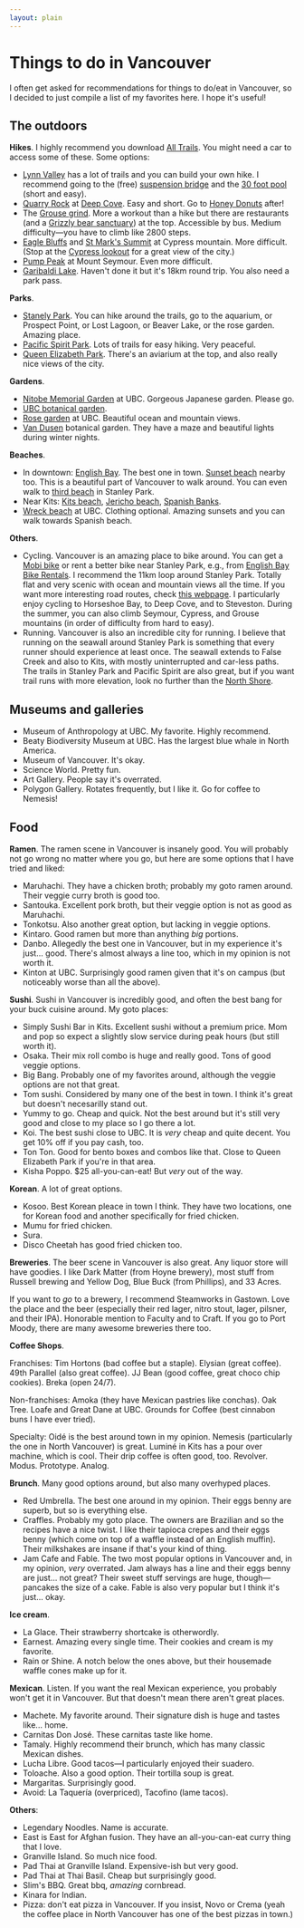 ```yaml
---
layout: plain
---
```

# Things to do in Vancouver

I often get asked for recommendations
for things to do/eat in Vancouver,
so I decided to just compile a list of my favorites here.
I hope it's useful!

## The outdoors

**Hikes**.
I highly recommend you download [All Trails](https://www.alltrails.com/).
You might need a car to access some of these.
Some options:
- [Lynn Valley](https://www.alltrails.com/parks/canada/british-columbia/lynn-headwaters-regional-park) 
has a lot of trails and you can build your own hike.
I recommend going to the (free) 
[suspension bridge](https://lynncanyon.ca/tour/suspension-bridge/)
and the [30 foot pool](https://lynncanyon.ca/30-foot-pool/)
(short and easy).
- [Quarry Rock](https://www.alltrails.com/trail/canada/british-columbia/quarry-rock-baden-powell-from-deep-cove) 
at [Deep Cove](https://maps.app.goo.gl/wySk4U4FNjPczMDP8).
Easy and short. Go to [Honey Donuts](https://honeydoughnuts.com/) after!
- The [Grouse grind](https://www.grousemountain.com/grousegrind).
More a workout than a hike but there are restaurants 
(and a [Grizzly bear sanctuary](https://www.grousemountain.com/wildlife-refuge))
at the top. Accessible by bus.
Medium difficulty&mdash;you have to climb like 2800 steps.
- [Eagle Bluffs](https://www.alltrails.com/trail/canada/british-columbia/eagleridge-bluffs-via-black-mountain-trail)
and [St Mark's Summit](https://www.alltrails.com/trail/canada/british-columbia/saint-marks-summit)
at Cypress mountain. More difficult. 
(Stop at the [Cypress lookout](https://g.co/kgs/5rmiJ5P)
for a great view of the city.)
- [Pump Peak](https://www.alltrails.com/trail/canada/british-columbia/pump-peak)
at Mount Seymour. Even more difficult.
- [Garibaldi Lake](https://www.alltrails.com/trail/canada/british-columbia/garibaldi-lake--2).
Haven't done it but it's 18km round trip. You also need a park pass.

**Parks**.
- [Stanely Park](https://vancouver.ca/parks-recreation-culture/stanley-park.aspx). 
You can hike around the trails,
go to the aquarium,
or Prospect Point,
or Lost Lagoon,
or Beaver Lake,
or the rose garden. Amazing place.
- [Pacific Spirit Park](https://metrovancouver.org/services/regional-parks/park/pacific-spirit-regional-park).
Lots of trails for easy hiking.
Very peaceful.
- [Queen Elizabeth Park](https://vancouver.ca/parks-recreation-culture/queen-elizabeth-park.aspx).
There's an aviarium at the top,
and also really nice views of the city.

**Gardens**.
- [Nitobe Memorial Garden](https://botanicalgarden.ubc.ca/visit/nitobe-memorial-garden/) at UBC.
Gorgeous Japanese garden. Please go.
- [UBC botanical garden](https://botanicalgarden.ubc.ca/).
- [Rose garden](https://visit.ubc.ca/see-and-do/gardens-and-nature/ubc-rose-garden/) at UBC. 
Beautiful ocean and mountain views.
- [Van Dusen](https://vancouver.ca/parks-recreation-culture/vandusen-botanical-garden.aspx) 
botanical garden. They have a maze and beautiful lights during winter nights.

**Beaches**.
- In downtown: 
[English Bay](https://vancouver.ca/parks-recreation-culture/english-bay-beach.aspx). 
The best one in town. 
[Sunset beach](https://vancouver.ca/parks-recreation-culture/sunset-beach.aspx) nearby too. 
This is a beautiful part of Vancouver to walk around. 
You can even walk to 
[third beach](https://vancouver.ca/parks-recreation-culture/third-beach.aspx)
in Stanley Park.
- Near Kits: 
[Kits beach](https://vancouver.ca/parks-recreation-culture/kitsilano-beach.aspx), 
[Jericho beach](https://vancouver.ca/parks-recreation-culture/jericho-beach.aspx), 
[Spanish Banks](https://vancouver.ca/parks-recreation-culture/spanish-bank-beach.aspx). 
- [Wreck beach](https://visit.ubc.ca/see-and-do/gardens-and-nature/wreck-beach/) at UBC. 
Clothing optional. Amazing sunsets and you can walk towards Spanish beach.

**Others**.
- Cycling. Vancouver is an amazing place to bike around.
You can get a [Mobi bike](https://www.mobibikes.ca/)
or rent a better bike near Stanley Park,
e.g., from 
[English Bay Bike Rentals](https://www.englishbaybikerentals.com/).
I recommend the 11km loop around Stanley Park.
Totally flat and very scenic with ocean and mountain views all the time.
If you want more interesting road routes,
check [this webpage](https://coachpowell.ca/vancouver-cycling-routes/).
I particularly enjoy cycling to Horseshoe Bay, to Deep Cove, and to Steveston.
During the summer, you can also climb Seymour, Cypress, and Grouse mountains
(in order of difficulty from hard to easy).
- Running. Vancouver is also an incredible city for running.
I believe that running on the seawall around Stanley Park is 
something that every runner should experience at least once.
The seawall extends to False Creek and also to Kits,
with mostly uninterrupted and car-less paths.
The trails in Stanley Park and Pacific Spirit are also great,
but if you want trail runs with more elevation,
look no further than the 
[North Shore](https://www.trailrunproject.com/directory/8011399/north-shore).

## Museums and galleries
- Museum of Anthropology at UBC. My favorite. Highly recommend.
- Beaty Biodiversity Museum at UBC. Has the largest blue whale in North America.
- Museum of Vancouver. It's okay.
- Science World. Pretty fun.
- Art Gallery. People say it's overrated.
- Polygon Gallery. Rotates frequently, but I like it. Go for coffee to Nemesis!


## Food

**Ramen**.
The ramen scene in Vancouver is insanely good.
You will probably not go wrong no matter where you go,
but here are some options that I have tried and liked:
- Maruhachi. They have a chicken broth; probably my goto ramen around. 
Their veggie curry broth is good too.
- Santouka. Excellent pork broth, but their veggie option is not as good as Maruhachi.
- Tonkotsu. Also another great option, but lacking in veggie options.
- Kintaro. Good ramen but more than anything *big* portions.
- Danbo. Allegedly the best one in Vancouver, but in my experience it's just... good. 
There's almost always a line too, which in my opinion is not worth it.
- Kinton at UBC. Surprisingly good ramen given that it's on campus 
(but noticeably worse than all the above).

**Sushi**.
Sushi in Vancouver is incredibly good, 
and often the best bang for your buck cuisine around.
My goto places:
- Simply Sushi Bar in Kits. Excellent sushi without a premium price.
Mom and pop so expect a slightly slow service during peak hours 
(but still worth it).
- Osaka. Their mix roll combo is huge and really good. Tons of good veggie options.
- Big Bang. Probably one of my favorites around, 
although the veggie options are not that great.
- Tom sushi. Considered by many one of the best in town. 
I think it's great but doesn't necesarilly stand out.
- Yummy to go. Cheap and quick. 
Not the best around but it's still very good and close to my place so I go there a lot.
- Koi. The best sushi close to UBC. It is *very* cheap and quite decent.
You get 10% off if you pay cash, too.
- Ton Ton. Good for bento boxes and combos like that. 
Close to Queen Elizabeth Park if you're in that area.
- Kisha Poppo. $25 all-you-can-eat! But *very* out of the way.

**Korean**.
A lot of great options.
- Kosoo. Best Korean pleace in town I think.
They have two locations, one for Korean food and another
specifically for fried chicken.
- Mumu for fried chicken.
- Sura.
- Disco Cheetah has good fried chicken too.

**Breweries**.
The beer scene in Vancouver is also great.
Any liquor store will have goodies.
I like Dark Matter (from Hoyne brewery),
most stuff from Russell brewing
and Yellow Dog,
Blue Buck (from Phillips),
and 33 Acres.

If you want to *go* to a brewery,
I recommend Steamworks in Gastown. Love the place and the beer
(especially their red lager, nitro stout, lager, pilsner, and their IPA).
Honorable mention to Faculty and to Craft.
If you go to Port Moody, there are many awesome breweries there too.


**Coffee Shops**.

Franchises:
Tim Hortons (bad coffee but a staple).
Elysian (great coffee).
49th Parallel (also great coffee).
JJ Bean (good coffee, great choco chip cookies).
Breka (open 24/7).

Non-franchises:
Amoka (they have Mexican pastries like conchas).
Oak Tree. Loafe and Great Dane at UBC.
Grounds for Coffee (best cinnabon buns I have ever tried).

Specialty: Oidé is the best around town in my opinion.
Nemesis (particularly the one in North Vancouver) is great.
Luminé in Kits has a pour over machine, which is cool. 
Their drip coffee is often good, too.
Revolver. Modus. Prototype. Analog.

**Brunch**.
Many good options around,
but also many overhyped places.
- Red Umbrella. The best one around in my opinion.
Their eggs benny are superb, but so is everything else.
- Craffles. Probably my goto place. The owners are Brazilian
and so the recipes have a nice twist.
I like their tapioca crepes and their eggs benny 
(which come on top of a waffle instead of an English muffin).
Their milkshakes are insane if that's your kind of thing.
- Jam Cafe and Fable. The two most popular options in Vancouver and,
in my opinion, *very* overrated.
Jam always has a line and their eggs benny are just... not great?
Their sweet stuff servings are huge, though&mdash;pancakes the size of a cake.
Fable is also very popular but I think it's just... okay.

**Ice cream**.
- La Glace. Their strawberry shortcake is otherwordly.
- Earnest. Amazing every single time. Their cookies and cream is my favorite.
- Rain or Shine. A notch below the ones above,
but their housemade waffle cones make up for it.

**Mexican**.
Listen. If you want the real Mexican experience,
you probably won't get it in Vancouver.
But that doesn't mean there aren't great places.
- Machete. My favorite around. Their signature dish is huge and tastes like... home.
- Carnitas Don José. These carnitas taste like home.
- Tamaly. Highly recommend their brunch, which has many classic Mexican dishes.
- Lucha Libre. Good tacos&mdash;I particularly enjoyed their suadero.
- Toloache. Also a good option. Their tortilla soup is great.
- Margaritas. Surprisingly good.
- Avoid: La Taquería (overpriced), Tacofino (lame tacos).

**Others**:
- Legendary Noodles. Name is accurate.
- East is East for Afghan fusion. 
They have an all-you-can-eat curry thing that I love.
- Granville Island. So much nice food.
- Pad Thai at Granville Island. Expensive-ish but very good.
- Pad Thai at Thai Basil. Cheap but surprisingly good.
- Slim's BBQ. Great bbq, *amazing* cornbread.
- Kinara for Indian.
- Pizza: don't eat pizza in Vancouver. If you insist, Novo or Crema 
(yeah the coffee place in North Vancouver has one of the best pizzas in town.)